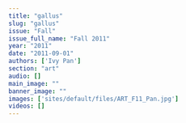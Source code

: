 ```yaml
---
title: "gallus"
slug: "gallus"
issue: "Fall"
issue_full_name: "Fall 2011"
year: "2011"
date: "2011-09-01"
authors: ['Ivy Pan']
section: "art"
audio: []
main_image: ""
banner_image: ""
images: ['sites/default/files/ART_F11_Pan.jpg']
videos: []
---
```

